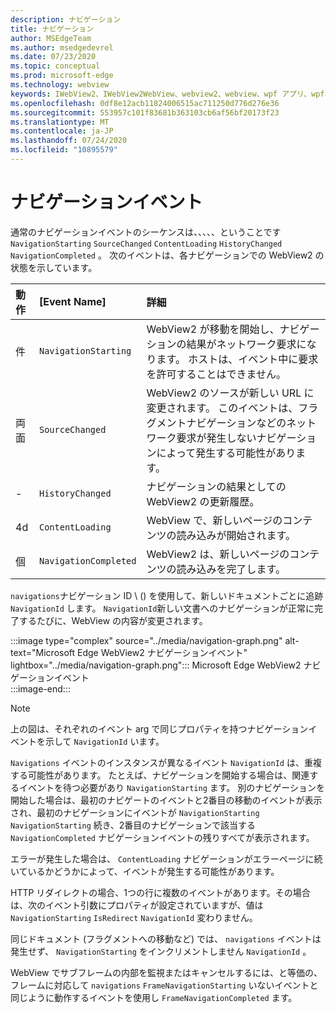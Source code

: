 ```yaml
---
description: ナビゲーション
title: ナビゲーション
author: MSEdgeTeam
ms.author: msedgedevrel
ms.date: 07/23/2020
ms.topic: conceptual
ms.prod: microsoft-edge
ms.technology: webview
keywords: IWebView2、IWebView2WebView、webview2、webview、wpf アプリ、wpf、edge、ICoreWebView2、ICoreWebView2Host、browser control、edge html
ms.openlocfilehash: 0df8e12acb11824006515ac711250d776d276e36
ms.sourcegitcommit: 553957c101f83681b363103cb6af56bf20173f23
ms.translationtype: MT
ms.contentlocale: ja-JP
ms.lasthandoff: 07/24/2020
ms.locfileid: "10895579"
---
```

# ナビゲーションイベント  

通常のナビゲーションイベントのシーケンスは、、、、、ということです `NavigationStarting` `SourceChanged` `ContentLoading` `HistoryChanged` `NavigationCompleted` 。  次のイベントは、各ナビゲーションでの WebView2 の状態を示しています。  

| 動作 | [Event Name] | 詳細 |  
|:--- |:--- |:--- |  
| 件 | `NavigationStarting`  |  WebView2 が移動を開始し、ナビゲーションの結果がネットワーク要求になります。  ホストは、イベント中に要求を許可することはできません。  |  
| 両面 | `SourceChanged`  |  WebView2 のソースが新しい URL に変更されます。  このイベントは、フラグメントナビゲーションなどのネットワーク要求が発生しないナビゲーションによって発生する可能性があります。  |  
| - | `HistoryChanged`  |  ナビゲーションの結果としての WebView2 の更新履歴。  |  
| 4d | `ContentLoading`  |  WebView で、新しいページのコンテンツの読み込みが開始されます。  |  
| 個 | `NavigationCompleted`  |  WebView2 は、新しいページのコンテンツの読み込みを完了します。  |  

`navigations`ナビゲーション ID \ (\) を使用して、新しいドキュメントごとに追跡 `NavigationId` します。  `NavigationId`新しい文書へのナビゲーションが正常に完了するたびに、WebView の内容が変更されます。

:::image type="complex" source="../media/navigation-graph.png" alt-text="Microsoft Edge WebView2 ナビゲーションイベント" lightbox="../media/navigation-graph.png":::
   Microsoft Edge WebView2 ナビゲーションイベント  
:::image-end:::  

> [!NOTE]
> 上の図は、それぞれのイベント arg で同じプロパティを持つナビゲーションイベントを示して `NavigationId` います。  

 `Navigations` イベントのインスタンスが異なるイベント `NavigationId` は、重複する可能性があります。  たとえば、ナビゲーションを開始する場合は、関連するイベントを待つ必要があり `NavigationStarting` ます。  別のナビゲーションを開始した場合は、最初のナビゲートのイベントと2番目の移動のイベントが表示され、最初のナビゲーションにイベントが `NavigationStarting` `NavigationStarting` 続き、2番目のナビゲーションで該当する `NavigationCompleted` ナビゲーションイベントの残りすべてが表示されます。  
 
 エラーが発生した場合は、 `ContentLoading` ナビゲーションがエラーページに続いているかどうかによって、イベントが発生する可能性があります。  
 
 HTTP リダイレクトの場合、1つの行に複数のイベントがあります。その場合は、次のイベント引数にプロパティが設定されていますが、値は `NavigationStarting` `IsRedirect` `NavigationId` 変わりません。  
 
 同じドキュメント (フラグメントへの移動など) では、 `navigations` イベントは発生せず、 `NavigationStarting` をインクリメントしません `NavigationId` 。  

WebView でサブフレームの内部を監視またはキャンセルするには、と等価の、フレームに対応して `navigations` `FrameNavigationStarting` いないイベントと同じように動作するイベントを使用し `FrameNavigationCompleted` ます。  

<!-- links -->  
